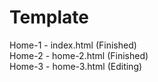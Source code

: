 # Template

Home-1 - index.html (Finished)<br/>
Home-2 - home-2.html (Finished)<br/>
Home-3 - home-3.html (Editing)<br/>
